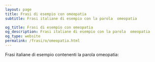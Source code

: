 ```yaml
---
layout: page
title: Frasi di esempio con omeopatia 
subtitle: Frasi italiane di esempio con la parola  omeopatia

og_title: Frasi di esempio con omeopatia 
og_description: Frasi italiane di esempio con la parola  omeopatia
og_type: website
permalink: /frasi/o/omeopatia.html
---
```


Frasi italiane di esempio contenenti la parola omeopatia:


